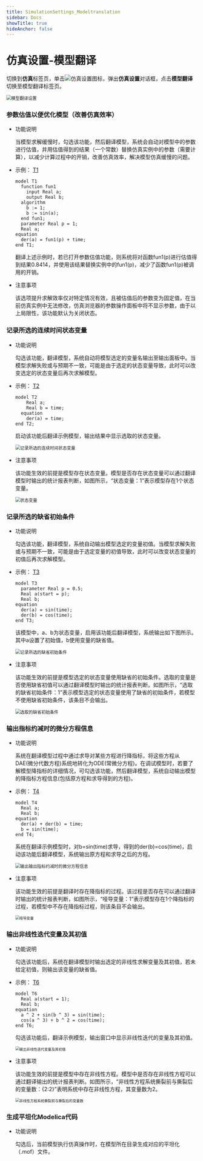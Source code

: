 ```yaml
---
title: SimulationSettings_Modeltranslation
sidebar: Docs
showTitle: true
hideAnchor: false
---
```

# 仿真设置-模型翻译

切换到**仿真**标签页，单击![仿真设置图标](SimulationSettings.assets/仿真设置图标.png)，弹出**仿真设置**对话框，点击**模型翻译**切换至模型翻译标签页。

<img src="SimulationSettings_Modeltranslation.assets/模型翻译设置.png" alt="模型翻译设置" style="zoom:80%;" />

### 参数估值以便优化模型（改善仿真效率）

- 功能说明

  当模型求解缓慢时，勾选该功能，然后翻译模型，系统会自动对模型中的参数进行估值，并用估值得到的结果（一个常数）替换仿真实例中的参数（需要计算），以减少计算过程中的开销，改善仿真效率，解决模型仿真缓慢的问题。

- 示例： [T1](mworks://ref/static/Samples/ToolsOptions/T1.mo)

  ```
  model T1
    function fun1
      input Real a;
      output Real b;
    algorithm 
      b := 1;
      b := sin(a);
    end fun1;
    parameter Real p = 1;
    Real a;
  equation 
    der(a) = fun1(p) + time;
  end T1;
  ```

  翻译上述示例时，若已打开参数估值功能，则系统将对函数fun1(p)进行估值得到结果0.8414，并使用该结果替换实例中的fun1(p)，减少了函数fun1(p)被调用的开销。

- 注意事项

  该选项提升求解效率仅对特定情况有效，且被估值后的参数变为固定值，在当前仿真实例中无法修改，仿真浏览器的参数操作面板中将不显示参数，由于以上局限性，该功能默认为关闭状态。

### 记录所选的连续时间状态变量

- 功能说明

  勾选该功能，翻译模型，系统自动将模型选定的变量名输出至输出面板中。当模型求解失败或与预期不一致，可能是由于选定的状态变量导致，此时可以改变选定的状态变量后再次求解模型。

- 示例： [T2](mworks://ref/static/Samples/ToolsOptions/T2.mo)

  ```
  model T2
      Real a;
      Real b = time;
    equation
      der(a) = time;
  end T2;
  ```
  启动该功能后翻译示例模型，输出结果中显示选取的状态变量。
  
  <img src="SimulationSettings_Modeltranslation.assets/记录所选的连续时间状态变量.png" alt="记录所选的连续时间状态变量" style="zoom:80%;" />
  
- 注意事项

  该功能生效的前提是模型存在状态变量。模型是否存在状态变量可以通过翻译模型时输出的统计报表判断，如图所示，“状态变量：1”表示模型存在1个状态变量。
  
  <img src="SimulationSettings_Modeltranslation.assets/状态变量.png" alt="状态变量" style="zoom:80%;" />

### 记录所选的缺省初始条件

- 功能说明

  勾选该功能，翻译模型，系统自动输出模型选定的变量初值。当模型求解失败或与预期不一致，可能是由于选定变量的初值导致，此时可以改变状态变量的初值后再次求解模型。

- 示例： [T3](mworks://ref/static/Samples/ToolsOptions/T3.mo)

  ```
  model T3
    parameter Real p = 0.5;
    Real a(start = p);
    Real b;
  equation 
    der(a) = sin(time);
    der(b) = cos(time);
  end T3;
  ```

  该模型中，a、b为状态变量，启用该功能后翻译模型，系统输出如下图所示。其中a设置了初始值，b使用变量的缺省值。

  <img src="SimulationSettings_Modeltranslation.assets/记录所选的缺省初始条件.png" alt="记录所选的缺省初始条件" style="zoom:80%;" />

- 注意事项

  该功能生效的前提是模型选定的状态变量使用缺省的初始条件。选取的变量是否使用缺省初值可以通过翻译模型时输出的统计报表判断。如图所示，“选取的缺省初始条件：1”表示模型选定的状态变量使用了缺省的初始条件，若模型不使用缺省初始条件，该条目不会输出。

  <img src="SimulationSettings_Modeltranslation.assets/选取的缺省初始条件.png" alt="选取的缺省初始条件" style="zoom: 80%;" />

### 输出指标约减时的微分方程信息

- 功能说明

  系统在翻译模型过程中通过求导对某些方程进行降指标，将这些方程从DAE(微分代数方程)系统地转化为ODE(常微分方程)。在调试模型时，若要了解模型降指标的详细情况，可勾选该功能，然后翻译模型，系统自动输出模型的降指标方程信息(包括原方程和求导得到的方程)。

- 示例： [T4](mworks://ref/static/Samples/ToolsOptions/T4.mo)

  ```
  model T4
    Real a;
    Real b;
  equation 
    der(a) + der(b) = time;
    b = sin(time);
  end T4;
  ```

  系统在翻译示例模型时，对b=sin(time)求导，得到的der(b)=cos(time)，启动该功能后翻译模型，系统输出原方程和求导之后的方程。

  <img src="SimulationSettings_Modeltranslation.assets/输出输出指标约减时的微分方程信息.png" alt="输出输出指标约减时的微分方程信息" style="zoom:80%;" />

- 注意事项

  该功能生效的前提是翻译时存在降指标的过程。该过程是否存在可以通过翻译时输出的统计报表判断，如图所示，“哑导变量：1”表示模型存在1个降指标的过程，若模型中不存在降指标过程，则该条目不会输出。

  <img src="SimulationSettings_Modeltranslation.assets/哑导变量.png" alt="哑导变量" style="zoom:67%;" />

### 输出非线性迭代变量及其初值

- 功能说明

  勾选该功能后，系统在翻译模型时输出选定的非线性求解变量及其初值，若未给定初值，则输出该变量的缺省值。

- 示例： [T6](mworks://ref/static/Samples/ToolsOptions/T6.mo)

  ```
  model T6
    Real a(start = 1);
    Real b;
  equation 
    a ^ 2 + sin(b ^ 3) = sin(time);
    cos(a ^ 3) + b ^ 2 = cos(time);
  end T6;
  ```

  勾选该功能后，翻译示例模型，输出窗口中显示非线性迭代的变量及其初值。

  <img src="SimulationSettings_Modeltranslation.assets/输出非线性迭代变量及其初值.png" alt="输出非线性迭代变量及其初值" style="zoom:67%;" />

- 注意事项

  该功能生效的前提是模型中存在非线性方程。模型中是否存在非线性方程可以通过翻译输出的统计报表判断。如图所示，“非线性方程系统撕裂前与撕裂后的变量数：{2:2}”表明系统中存在非线性方程，其变量数为2。

  <img src="SimulationSettings_Modeltranslation.assets/非线性方程系统撕裂前与撕裂后的变量数.png" alt="非线性方程系统撕裂前与撕裂后的变量数" style="zoom:67%;" />

### 生成平坦化Modelica代码

- 功能说明

  勾选后，当前模型执行仿真操作时，在模型所在目录生成对应的平坦化（.mof）文件。